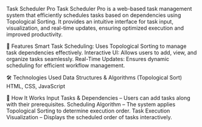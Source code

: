 Task Scheduler Pro
Task Scheduler Pro is a web-based task management system that efficiently schedules tasks based on dependencies using Topological Sorting. It provides an intuitive interface for task input, visualization, and real-time updates, ensuring optimized execution and improved productivity.

🚀 Features
Smart Task Scheduling: Uses Topological Sorting to manage task dependencies effectively.
Interactive UI: Allows users to add, view, and organize tasks seamlessly.
Real-Time Updates: Ensures dynamic scheduling for efficient workflow management.

🛠 Technologies Used
Data Structures & Algorithms (Topological Sort)
HTML, CSS, JavaScript

📌 How It Works
Input Tasks & Dependencies – Users can add tasks along with their prerequisites.
Scheduling Algorithm – The system applies Topological Sorting to determine execution order.
Task Execution Visualization – Displays the scheduled order of tasks interactively.

